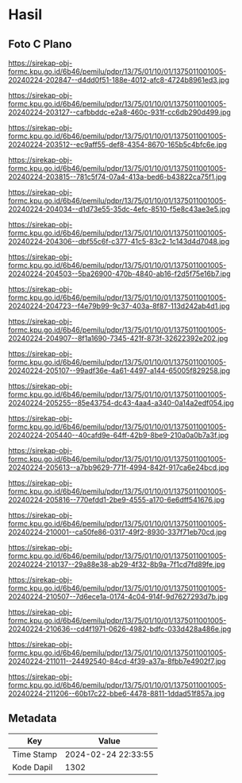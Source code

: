 # Hasil

## Foto C Plano

https://sirekap-obj-formc.kpu.go.id/6b46/pemilu/pdpr/13/75/01/10/01/1375011001005-20240224-202847--d4dd0f51-188e-4012-afc8-4724b8961ed3.jpg

https://sirekap-obj-formc.kpu.go.id/6b46/pemilu/pdpr/13/75/01/10/01/1375011001005-20240224-203127--cafbbddc-e2a8-460c-931f-cc6db290d499.jpg

https://sirekap-obj-formc.kpu.go.id/6b46/pemilu/pdpr/13/75/01/10/01/1375011001005-20240224-203512--ec9aff55-def8-4354-8670-165b5c4bfc6e.jpg

https://sirekap-obj-formc.kpu.go.id/6b46/pemilu/pdpr/13/75/01/10/01/1375011001005-20240224-203815--781c5f74-07a4-413a-bed6-b43822ca75f1.jpg

https://sirekap-obj-formc.kpu.go.id/6b46/pemilu/pdpr/13/75/01/10/01/1375011001005-20240224-204034--d1d73e55-35dc-4efc-8510-f5e8c43ae3e5.jpg

https://sirekap-obj-formc.kpu.go.id/6b46/pemilu/pdpr/13/75/01/10/01/1375011001005-20240224-204306--dbf55c6f-c377-41c5-83c2-1c143d4d7048.jpg

https://sirekap-obj-formc.kpu.go.id/6b46/pemilu/pdpr/13/75/01/10/01/1375011001005-20240224-204503--5ba26900-470b-4840-ab16-f2d5f75e16b7.jpg

https://sirekap-obj-formc.kpu.go.id/6b46/pemilu/pdpr/13/75/01/10/01/1375011001005-20240224-204723--f4e79b99-9c37-403a-8f87-113d242ab4d1.jpg

https://sirekap-obj-formc.kpu.go.id/6b46/pemilu/pdpr/13/75/01/10/01/1375011001005-20240224-204907--8f1a1690-7345-421f-873f-32622392e202.jpg

https://sirekap-obj-formc.kpu.go.id/6b46/pemilu/pdpr/13/75/01/10/01/1375011001005-20240224-205107--99adf36e-4a61-4497-a144-65005f829258.jpg

https://sirekap-obj-formc.kpu.go.id/6b46/pemilu/pdpr/13/75/01/10/01/1375011001005-20240224-205255--85e43754-dc43-4aa4-a340-0a14a2edf054.jpg

https://sirekap-obj-formc.kpu.go.id/6b46/pemilu/pdpr/13/75/01/10/01/1375011001005-20240224-205440--40cafd9e-64ff-42b9-8be9-210a0a0b7a3f.jpg

https://sirekap-obj-formc.kpu.go.id/6b46/pemilu/pdpr/13/75/01/10/01/1375011001005-20240224-205613--a7bb9629-771f-4994-842f-917ca6e24bcd.jpg

https://sirekap-obj-formc.kpu.go.id/6b46/pemilu/pdpr/13/75/01/10/01/1375011001005-20240224-205816--770efdd1-2be9-4555-a170-6e6dff541676.jpg

https://sirekap-obj-formc.kpu.go.id/6b46/pemilu/pdpr/13/75/01/10/01/1375011001005-20240224-210001--ca50fe86-0317-49f2-8930-337f71eb70cd.jpg

https://sirekap-obj-formc.kpu.go.id/6b46/pemilu/pdpr/13/75/01/10/01/1375011001005-20240224-210137--29a88e38-ab29-4f32-8b9a-7f1cd7fd89fe.jpg

https://sirekap-obj-formc.kpu.go.id/6b46/pemilu/pdpr/13/75/01/10/01/1375011001005-20240224-210507--7d6ece1a-0174-4c04-914f-9d7627293d7b.jpg

https://sirekap-obj-formc.kpu.go.id/6b46/pemilu/pdpr/13/75/01/10/01/1375011001005-20240224-210636--cd4f1971-0626-4982-bdfc-033d428a486e.jpg

https://sirekap-obj-formc.kpu.go.id/6b46/pemilu/pdpr/13/75/01/10/01/1375011001005-20240224-211011--24492540-84cd-4f39-a37a-8fbb7e4902f7.jpg

https://sirekap-obj-formc.kpu.go.id/6b46/pemilu/pdpr/13/75/01/10/01/1375011001005-20240224-211206--60b17c22-bbe6-4478-8811-1ddad51f857a.jpg


## Metadata

| Key        | Value               |
| ---------- | ------------------- |
| Time Stamp | 2024-02-24 22:33:55 |
| Kode Dapil | 1302                |



